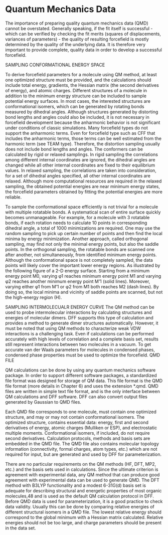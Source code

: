# Quantum Mechanics Data

The importance of preparing quality quantum mechanics data (QMD) cannot be overstated. Generally speaking, if the fit itself is successful - which can be verified by checking the fit merits (squares of displacements, variances of parameters) - the quality of resulting forcefield is mostly determined by the quality of the underlying data. It is therefore very important to provide complete, quality data in order to develop a successful forcefield.
  
SAMPLING CONFORMATIONAL ENERGY SPACE

To derive forcefield parameters for a molecule using QM method, at least one optimized structure must be provided, and the calculations should include total energy, gradients, the Hessian matrix (the second derivatives of energy), and atomic charges. 
Different structures of a molecule in addition to the minimum energy structure can be included to sample potential energy surfaces. In most cases, the interested structures are conformational isomers, which can be generated by rotating bonds measured by dihedral angles. Although structures generated by distorting bond lengths and angles could also be included, it is not necessary in forcefield development because the anharmonic behavior is not significant under conditions of classic simulations. Many forcefield types do not support the anharmonic terms. Even for forcefield type such as CFF that includes the anharmonic terms, those terms can be well estimated from the harmonic term (see TEAM type). Therefore, the distortion sampling usually does not include bond lengths and angles.
The conformers can be calculated by rigid or relaxed samplings. In rigid sampling the correlations among different internal coordinates are ignored, the dihedral angles are changed while all other internal coordinates are fixed to their equilibrium values. In relaxed sampling, the correlations are taken into consideration, for a set of dihedral angles specified, all other internal coordinates are relaxed. Although more computational resources are required in the relaxed sampling, the obtained potential energies are near minimum energy states, the forcefield parameters obtained by fitting the potential energies are more reliable.   

To sample the conformational space efficiently is not trivial for a molecule with multiple rotatable bonds. A systematical scan of entire surface quickly becomes unmanageable. For example, for a molecule with 3 rotatable bonds, if each rotation needs to calculate 10 points in corresponding dihedral angle, a total of 1000 minimizations are required. One may use the random sampling to pick up certain number of points and then find the local minima by energy minimization. Another approach, called orthogonal sampling, may find not only the minimal energy points, but also the saddle points. In the orthogonal sampling, the rotatable bonds are scanned one after another, not simultaneously, from identified minimum energy points. Although the conformational space is not completely sampled, the data points will likely cover the important lower energy regions. As illustrated by the following figure of a 2-D energy surface. Starting from a minimum energy point M0, varying φ1 reaches minimum energy point M1 and varying φ2 reaches another minimum energy point M’1 (solid lines). Moreover, varying either φ1 from M’1 or φ2 from M1 both reaches M2 (dash lines). By doing so, the local minima and vicinity of saddle points are scanned, but not the high-energy region (H).
 
 

SAMPLING INTERMOLECUALR ENERGY CURVE
The QM method can be used to probe intermolecular interactions by calculating structures and energies of molecular dimers. DFF supports this type of calculation and provides a method to generate dimer structures automatically. However, it must be noted that using QM methods to characterize weak VDW interactions is a challenging task. Even if calculations can be performed accurately with high levels of correlation and a complete basis set, results still represent interactions between two molecules in a vacuum. To get accurate van der Waals parameters for molecules in condensed phases, condensed phase properties must be used to optimize the forcefield.
QMD FILE

QM calculations can be done by using any quantum mechanics software package. In order to support different software packages, a standardized file format was designed for storage of QM data. This file format is the QMD file format (more details in Chapter 6) and uses the extension *.qmd. QMD files are written in simple text file format, and is the only interface between QM calculations and DFF software. DFF can also convert output files generated by Gaussian to QMD files. 

Each QMD file corresponds to one molecule, must contain one optimized structure, and may or may not contain conformational isomers. The optimized structure, contains essential data: energy, first and second derivatives of energy, atomic charges (Mulliken or ESP), and electrostatic multiple moments. Conformational isomers, if included, do not require second derivatives. Calculation protocols, methods and basis sets are embedded in the QMD file. The QMD file also contains molecular topology information (connectivity, formal charges, atom types, etc.) which are not required for input, but are generated and used by DFF for parameterization. 

There are no particular requirements on the QM methods (HF, DFT, MP2, etc.) and the basis sets used in calculations. Since the ultimate criterion is agreement with experimental data, any QM method that can produce good agreement with experimental data can be used to generate QMD. The DFT method with B3LYP functionality and a modest 6-31G(d) basis set is adequate for describing structural and energetic properties of most organic molecules,48 and is used as the default QM calculation protocol in DFF. 
Before QMD data is used for parameterization, it is a good practice to check data validity. Usually this can be done by comparing relative energies of different structural isomers in a QMD file. The lowest relative energy should correspond to the global minimum with a Hessian matrix calculated. Relative energies should not be too large, and charge parameters should be present in the data set.
